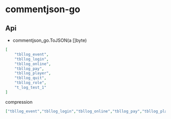 # commentjson-go


## Api

- commentjson_go.ToJSON(a []byte)

```json
[
    "tbllog_event",
    "tbllog_login",
    "tbllog_online",
    "tbllog_pay",
    "tbllog_player",
    "tbllog_quit",
    "tbllog_role",
    "t_log_test_1"
]
```
compression

```json
["tbllog_event","tbllog_login","tbllog_online","tbllog_pay","tbllog_player","tbllog_quit","tbllog_role","t_log_test_1"]
```
